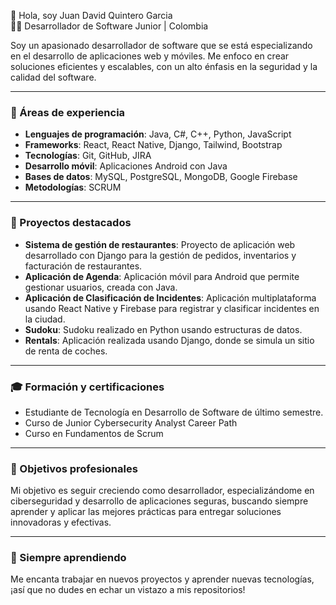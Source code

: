 👋 Hola, soy Juan David Quintero Garcia  
🧑‍💻 Desarrollador de Software Junior | Colombia  

Soy un apasionado desarrollador de software que se está especializando en el desarrollo de aplicaciones web y móviles. Me enfoco en crear soluciones eficientes y escalables, con un alto énfasis en la seguridad y la calidad del software.

---

### 💼 Áreas de experiencia

- **Lenguajes de programación**: Java, C#, C++, Python, JavaScript  
- **Frameworks**: React, React Native, Django, Tailwind, Bootstrap  
- **Tecnologías**: Git, GitHub, JIRA  
- **Desarrollo móvil**: Aplicaciones Android con Java  
- **Bases de datos**: MySQL, PostgreSQL, MongoDB, Google Firebase  
- **Metodologías**: SCRUM  

---

### 🚀 Proyectos destacados

- **Sistema de gestión de restaurantes**: Proyecto de aplicación web desarrollado con Django para la gestión de pedidos, inventarios y facturación de restaurantes.  
- **Aplicación de Agenda**: Aplicación móvil para Android que permite gestionar usuarios, creada con Java.  
- **Aplicación de Clasificación de Incidentes**: Aplicación multiplataforma usando React Native y Firebase para registrar y clasificar incidentes en la ciudad.  
- **Sudoku**: Sudoku realizado en Python usando estructuras de datos.  
- **Rentals**: Aplicación realizada usando Django, donde se simula un sitio de renta de coches.  

---

### 🎓 Formación y certificaciones

- Estudiante de Tecnología en Desarrollo de Software de último semestre.  
- Curso de Junior Cybersecurity Analyst Career Path  
- Curso en Fundamentos de Scrum  

---

### 🎯 Objetivos profesionales

Mi objetivo es seguir creciendo como desarrollador, especializándome en ciberseguridad y desarrollo de aplicaciones seguras, buscando siempre aprender y aplicar las mejores prácticas para entregar soluciones innovadoras y efectivas.

---

### 🌱 Siempre aprendiendo

Me encanta trabajar en nuevos proyectos y aprender nuevas tecnologías, ¡así que no dudes en echar un vistazo a mis repositorios!


